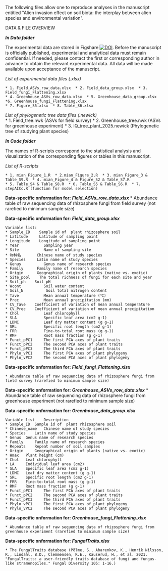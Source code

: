 The following files allow one to reproduce analyses in the manuscript entitled "Alien invasion effect on soil biota: the interplay between alien species and environmental variation".

DATA & FILE OVERVIEW

***In Data folder***

The experimental data are stored in Figshare [![DOI](https://zenodo.org/badge/DOI/10.6084/m9.figshare.28139549.svg)](https://doi.org/10.6084/m9.figshare.28139549.v1).
Before the manuscript is officially published, experimental and analytical data must remain confidential. 
If needed, please contact the first or corresponding author in advance to obtain the relevant experimental data. 
All data will be made available upon acceptance of the manuscript.

*List of experimental data files (.xlsx)*

    * 1. Field_ASVs_row_data.xlsx  * 2. Field_data_group.xlsx  * 3. Field_fungi_Flattening.xlsx
    * 4. Greenhouse_ASVs_row_data.xlsx  * 5. Greenhouse_data_group.xlsx  *6. Greenhouse_fungi_Flattening.xlsx  
    * 7. Figure_S5.xlsx  * 8. Table_S6.xlsx
    
*List of phylogenetic tree data files (.newick)*  
    * 1. Field_tree.nwk  (ASVs for field survey)
    * 2. Greenhouse_tree.nwk  (ASVs for greenhouse experiment)
    * 3. IQ_tree_plant_2025.newick  (Phylogenetic tree of studying plant species)

***In Code folder***

The names of R-scripts correspond to the statistical analysis and visualization of the corresponding figures or tables in this manuscript.

*List of R-scripts*

    * 1. mian_Figure_1.R  * 2.mian_Figure_2.R  * 3. mian_Figure_3 & Table_S9.R  * 4. mian_Figure_4 & Figure_S2 & Table_S7.R  
    * 5. Table_S4 & Table_S8.R  * 6. Table_S5 & Table_S6.R  * 7. stepAICc.R (function for model selection)
    
**Data-specific onformation for:** ***Field_ASVs_row_data.xlsx***
    * Abundance table of raw sequencing data of rhizosphere fungi from field survey (not rarefied to minimum sample size)

**Data-specific onformation for:** ***Field_data_group.xlsx***

    Variable list:
    * Sample_ID	   Sample id of  plant rhizosphere soil 
    * Latitude	   Latitude of sampling point
    * Longitude	   Longitude of sampling point
    * Year	         Sampling year
    * Site	         Name of sampling site
    * 物种名	    Chinese name of study species
    * Species	  Latin name of study species
    * Genus	         Genus name of research species
    * Family	  Family name of research species
    * Origin	  Geographical origin of plants (native vs. exotic)
    * Site_pool	   The total richness of fungi for each site and year
    * Soil_ph	 Soil pH
    * Wcont	         Soil water content
    * Soil_N	      Soil total nitrogen content
    * Tave	         Mean annual temperature (℃)
    * Prec	         Mean annual precipitation (mm)
    * CV_Tave	 Coefficient of variation of mean annual temperature
    * CV_Prec	 Coefficient of variation of mean annual precipitation
    * Chol	         Leaf chlorophyll
    * SLA	         Specific leaf area (cm2 g-1)
    * LDMC	         Leaf dry matter content (g g-1)
    * SRL	         Specific root length (cm2 g-1)
    * FRR	         Fine-to-total root mass (g g-1)
    * RMF	         Root mass fraction (g g-1)
    * Funct_pPC1	 The first PCA axes of plant traits
    * Funct_pPC2	 The second PCA axes of plant traits
    * Funct_pPC3	 The third PCA axes of plant traits
    * Phylo_vPC1	 The first PCA axes of plant phylogeny
    * Phylo_vPC2	 The second PCA axes of plant phylogeny

**Data-specific onformation for:** ***Field_fungi_Flattening.xlsx***

    * Abundance table of raw sequencing data of rhizosphere fungi from field survey (rarefied to minimum sample size)
      
**Data-specific onformation for:** ***Greenhouse_ASVs_row_data.xlsx***
    * Abundance table of raw sequencing data of rhizosphere fungi from greenhouse experiment (not rarefied to minimum sample size)

**Data-specific onformation for:** ***Greenhouse_data_group.xlsx***

    Variable list	 Description
    * Sample_ID	 Sample id of  plant rhizosphere soil 
    * Chinese_name	 Chinese name of study species
    * Species	 Latin name of study species
    * Genus	 Genus name of research species
    * Family	 Family name of research species
    * Repeats	 Repeat number of soil samples
    * Origin	 Geographical origin of plants (native vs. exotic)
    * Hmax	 Plant height (cm)
    * Chol	 Leaf chlorophyll
    * LA	 Individual leaf area (cm2)
    * SLA	 Specific leaf area (cm2 g-1)
    * LDMC	 Leaf dry matter content (g g-1)
    * SRL	 Specific root length (cm2 g-1)
    * FRR	 Fine-to-total root mass (g g-1)
    * RMF	 Root mass fraction (g g-1)
    * Funct_pPC1	 The first PCA axes of plant traits
    * Funct_pPC2	 The second PCA axes of plant traits
    * Funct_pPC3	 The third PCA axes of plant traits
    * Phylo_vPC1	 The first PCA axes of plant phylogeny
    * Phylo_vPC2	 The second PCA axes of plant phylogeny

**Data-specific onformation for:** ***Greenhouse_fungi_Flattening.xlsx***

    * Abundance table of raw sequencing data of rhizosphere fungi from greenhouse experiment (rarefied to minimum sample size)
    
**Data-specific onformation for:** ***FungalTraits.xlsx***

    * The FungalTraits database (Põlme, S., Abarenkov, K., Henrik Nilsson, R., Lindahl, B.D., Clemmensen, K.E., Kauserud, H., et al. 2021. "FungalTraits: a user-friendly traits database of fungi and fungus-like stramenopiles." Fungal Diversity 105: 1-16.)
